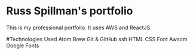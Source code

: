 # Russ Spillman's portfolio
This is my professional portfolio. It uses AWS and ReactJS.

#Technologies Used
Atom
Brew
Git & GitHub
ssh
HTML
CSS
Font Awsom
Google Fonts
